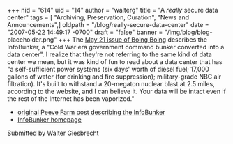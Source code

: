 +++
nid = "614"
uid = "14"
author = "walterg"
title = "A *really* secure data center"
tags = [ "Archiving, Preservation, Curation", "News and Announcements",]
oldpath = "/blog/really-secure-data-center"
date = "2007-05-22 14:49:17 -0700"
draft = "false"
banner = "/img/blog/blog-placeholder.png"
+++
The [May 21 issue of Boing
Boing](http://www.boingboing.net/2007/05/21/infobunker_nuclear_h.html)
describes the InfoBunker, a "Cold War era government command bunker
converted into a data center". I realize that they're not referring to
the same kind of data center we mean, but it was kind of fun to read
about a data center that has "a self-sufficient power systems (six
days' worth of diesel fuel; 17,000 gallons of water (for drinking and
fire suppression); military-grade NBC air filtration). It's built to
withstand a 20-megaton nuclear blast at 2.5 miles, according to the
website, and I can believe it. Your data will be intact even if the rest
of the Internet has been vaporized."

-   [original Peeve Farm post describing the
    InfoBunker](http://www.grotto11.com/blog/archive/1179424876.shtml)
-   [InfoBunker homepage](http://infobunker.com/)

Submitted by Walter Giesbrecht
